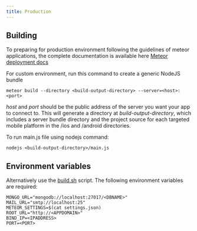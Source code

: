 ```yaml
---
title: Production
---
```


## Building

To preparing for production environment following the guidelines of meteor applications, the complete documentation is available here
[Meteor deployment docs](https://guide.meteor.com/deployment.html)

For custom environment, run this command to create a generic NodeJS bundle
```
meteor build --directory <build-output-directory> --server=<host>:<port>
```

*host* and *port* should be the public address of the server you want your app to connect to. This will generate a directory at *build-output-directory*, which includes a server bundle directory and the project source for each targeted mobile platform in the /ios and /android directories.

To run main.js file using nodejs command:
```
nodejs <build-output-directory>/main.js
```

## Environment variables

Alternatively use the [build.sh](https://github.com/Keplerjs/Kepler/tree/master/private/build.sh) script.
The following environment variables are required: 
```
MONGO_URL="mongodb://localhost:27017/<DBNAME>"
MAIL_URL="smtp://localhost:25"
METEOR_SETTINGS=$(cat settings.json)
ROOT_URL="http://<APPDOMAIN>"
BIND_IP=<IPADDRESS>
PORT=<PORT>
```
